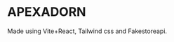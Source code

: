 <h1>APEXADORN</h1>

Made using Vite+React, Tailwind css and Fakestoreapi.
<img src="page-ss.png" alt="">
